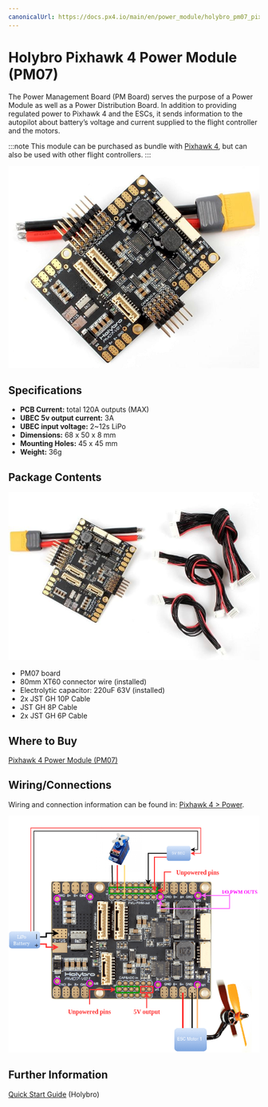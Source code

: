 ```yaml
---
canonicalUrl: https://docs.px4.io/main/en/power_module/holybro_pm07_pixhawk4_power_module
---
```


# Holybro Pixhawk 4 Power Module (PM07)

The Power Management Board (PM Board) serves the purpose of a Power Module as well as a Power Distribution Board.
In addition to providing regulated power to Pixhawk 4 and the ESCs, it sends information to the autopilot about battery’s voltage and current supplied to the flight controller and the motors.

:::note
This module can be purchased as bundle with [Pixhawk 4](../assembly/quick_start_pixhawk4.md), but can also be used with other flight controllers.
:::

![PM07](../../assets/hardware/power_module/holybro_pm07/pm07_hero.jpg)

## Specifications

- **PCB Current:** total 120A outputs (MAX)
- **UBEC 5v output current:** 3A
- **UBEC input voltage:** 2~12s LiPo
- **Dimensions:** 68 x 50 x 8 mm
- **Mounting Holes:** 45 x 45 mm
- **Weight:** 36g

## Package Contents

![Package Contents](../../assets/hardware/power_module/holybro_pm07/package_contents.jpg)

- PM07 board
- 80mm XT60 connector wire (installed)
- Electrolytic capacitor: 220uF 63V (installed)
- 2x JST GH 10P Cable
- JST GH 8P Cable
- 2x JST GH 6P Cable

## Where to Buy

[Pixhawk 4 Power Module (PM07)](https://holybro.com/collections/power-modules-pdbs/products/pixhawk-4-power-module-pm07)


## Wiring/Connections

Wiring and connection information can be found in: [Pixhawk 4 > Power](../assembly/quick_start_pixhawk4.md#power).

![Pixhawk 4 - Power Management Board](../../assets/hardware/power_module/holybro_pm07/pixhawk4_power_management_board.png)


## Further Information

[Quick Start Guide](https://docs.holybro.com/power-module-and-pdb/power-module/pm07-quick-start-guide) (Holybro)
